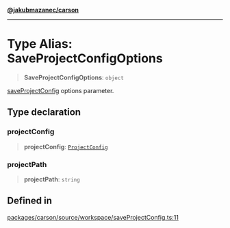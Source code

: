 [**@jakubmazanec/carson**](../README.md)

---

# Type Alias: SaveProjectConfigOptions

> **SaveProjectConfigOptions**: `object`

[saveProjectConfig](../functions/saveProjectConfig.md) options parameter.

## Type declaration

### projectConfig

> **projectConfig**: [`ProjectConfig`](ProjectConfig.md)

### projectPath

> **projectPath**: `string`

## Defined in

[packages/carson/source/workspace/saveProjectConfig.ts:11](https://github.com/jakubmazanec/tools/blob/3e339f67fc5b5cd011c28acb315570a2f29efedc/packages/carson/source/workspace/saveProjectConfig.ts#L11)
